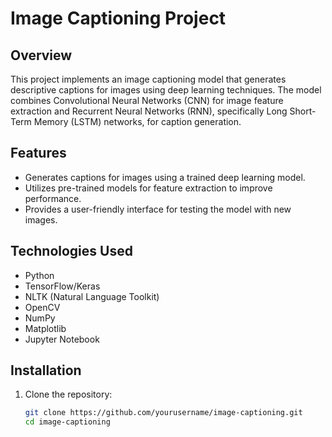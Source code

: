 # Image Captioning Project

## Overview
This project implements an image captioning model that generates descriptive captions for images using deep learning techniques. The model combines Convolutional Neural Networks (CNN) for image feature extraction and Recurrent Neural Networks (RNN), specifically Long Short-Term Memory (LSTM) networks, for caption generation.

## Features
- Generates captions for images using a trained deep learning model.
- Utilizes pre-trained models for feature extraction to improve performance.
- Provides a user-friendly interface for testing the model with new images.

## Technologies Used
- Python
- TensorFlow/Keras
- NLTK (Natural Language Toolkit)
- OpenCV
- NumPy
- Matplotlib
- Jupyter Notebook

## Installation
1. Clone the repository:
   ```bash
   git clone https://github.com/yourusername/image-captioning.git
   cd image-captioning
